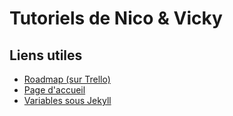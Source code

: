 # Tutoriels de Nico & Vicky

## Liens utiles

- [Roadmap (sur Trello)](https://trello.com/b/FCkYsLGO/roadmap-des-tutoriels-nicovicky)
- [Page d'accueil](https://nicolasdesnoust.github.io/github-pages-test/)
- [Variables sous Jekyll](https://jekyllrb.com/docs/variables/)

